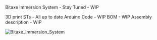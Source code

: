 Bitaxe Immersion System - Stay Tuned  - WIP 

3D print STs - All up to date
Arduino Code - WIP
BOM - WIP
Assembly description - WIP


![Bitaxe_Immersion_System](https://github.com/CryptoIceMLH/Bitaxe-Immersion/assets/161954574/6f2b0936-bc9e-41e7-afa6-bcd1b65faf8b)
